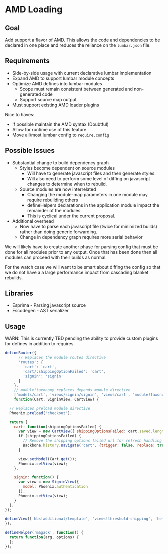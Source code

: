 # AMD Loading

## Goal

Add support a flavor of AMD. This allows the code and dependencies to be declared in one place and reduces the reliance on the `lumbar.json` file.

## Requirements

- Side-by-side usage with current declarative lumbar implementation
- Expand AMD to support lumbar module concepts
- Optimize AMD defines into lumbar modules
  - Scope must remain consistent between generated and non-generated code
  - Support source map output
- Must support existing AMD loader plugins

Nice to haves:

- If possible maintain the AMD syntax (Doubtful)
- Allow for runtime use of this feature
- Move all/most lumbar config to `require.config`

## Possible Issues

- Substantial change to build dependency graph
  - Styles become dependent on source modules
      - Will have to generate javascript files and then generate styles.
      - Will also need to perform some level of diffing on javascript changes to determine when to rebuild.
  - Source modules are now interrelated
      - Changing the module-map parameters in one module may require rebuilding others
      - defineHelpers declarations in the application module impact the remainder of the modules.
      - This is cyclical under the current proposal.
- Additional overhead
  - Now have to parse each javascript file (twice for minimized builds) rather than doing generic forwarding.
  - Change in dependency graph requires more serial behavior

We will likely have to create another phase for parsing config that must be done for all modules prior to any output. Once that has been done then all modules can proceed with their builds as normal.

For the watch case we will want to be smart about diffing the config so that we do not have a a large performance impact from cascading blanket rebuilds.

## Libraries

- Esprima - Parsing javascript source
- Escodegen - AST serializer

## Usage

WARN: This is currently TBD pending the ability to provide custom plugins for defines in addition to requires.

```javascript
defineRouter({
      // Replaces the module routes directive
      'routes': {
        'cart': 'cart',
        'cart/:shippingOptionFailed': 'cart',
        'signin': 'signin'
      }
    },
    // module!taxonomy replaces depends module directive
    ['models/cart', 'views/signin/signin', 'views/cart', 'module!taxonomy'],
    function(Cart, SigninView, CartView) {

  // Replaces preload module directive
  Phoenix.preload('checkout');

  return {
    cart: function(shippingOptionsFailed) {
      var view = new CartView({ shippingOptionsFailed: cart.saved.length && shippingOptionsFailed });
      if (shippingOptionsFailed) {
        // Remove the shipping options failed url for refresh handling
        Backbone.history.navigate('cart', {trigger: false, replace: true});
      }

      view.setModel(Cart.get());
      Phoenix.setView(view);
    },

    signin: function() {
      var view = new SigninView({
        model: Phoenix.authentication
      });
      Phoenix.setView(view);
    }
  };
});

defineView(['hbs!additional/template', 'views!threshold-shipping', 'helpers!magack', 'stylus!cart'], function() {
});

defineHelper('magack', function() {
  return function(arg, options) {
  };
});
```
